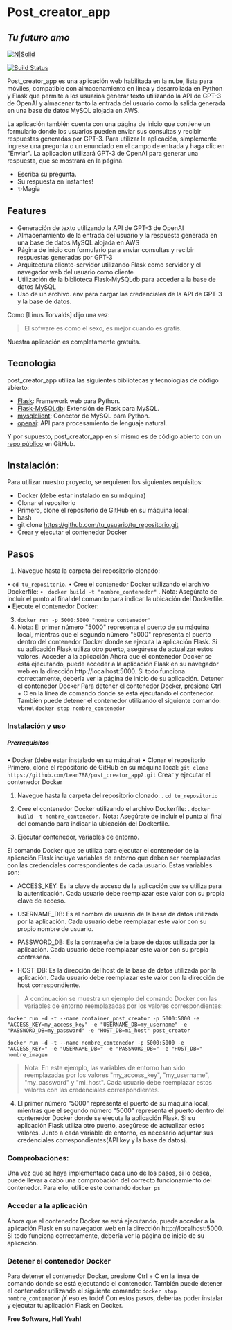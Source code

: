 # Post_creator_app
## _Tu futuro amo_

[![N|Solid](https://cldup.com/dTxpPi9lDf.thumb.png)](https://media.licdn.com/dms/image/C4E12AQEegVv69D2cOg/article-cover_image-shrink_600_2000/0/1520133367755?e=2147483647&v=beta&t=KdnuCmKpFPY5lkXwAbLbHXmWAU-gIvbTqyVT6Vvzq5o)

[![Build Status](https://travis-ci.org/joemccann/dillinger.svg?branch=master)](https://github.com/Lean788/post_creator_app2)

Post_creator_app es una aplicación web habilitada en la nube, lista para móviles, compatible con almacenamiento en línea y desarrollada en Python y Flask que permite a los usuarios generar texto utilizando la API de GPT-3 de OpenAI y almacenar tanto la entrada del usuario como la salida generada en una base de datos MySQL alojada en AWS.

La aplicación también cuenta con una página de inicio que contiene un formulario donde los usuarios pueden enviar sus consultas y recibir respuestas generadas por GPT-3.
Para utilizar la aplicación, simplemente ingrese una pregunta o un enunciado en el campo de entrada y haga clic en "Enviar". La aplicación utilizará GPT-3 de OpenAI para generar una respuesta, que se mostrará en la página.

- Escriba su pregunta.
- Su respuesta en instantes!
- ✨Magia

## Features


- Generación de texto utilizando la API de GPT-3 de OpenAI
- Almacenamiento de la entrada del usuario y la respuesta generada en una base de datos MySQL alojada en AWS
- Página de inicio con formulario para enviar consultas y recibir respuestas generadas por GPT-3
- Arquitectura cliente-servidor utilizando Flask como servidor y el navegador web del usuario como cliente
- Utilización de la biblioteca Flask-MySQLdb para acceder a la base de datos MySQL
- Uso de un archivo. env para cargar las credenciales de la API de GPT-3 y la base de datos.



Como [Linus Torvalds] dijo una vez:

> El sofware es como el sexo, es mejor cuando es gratis.


Nuestra aplicación es completamente gratuita.

## Tecnologia

post_creator_app utiliza las siguientes bibliotecas y tecnologías de código abierto:






- [Flask]: Framework web para Python.
- [Flask-MySQLdb]: Extensión de Flask para MySQL.
- [mysqlclient]: Conector de MySQL para Python.
- [openai]: API para procesamiento de lenguaje natural.



Y por supuesto, post_creator_app en sí mismo es de código abierto con un [repo público] en GitHub.


## Instalación: 

Para utilizar nuestro proyecto, se requieren los siguientes requisitos:

- Docker (debe estar instalado en su máquina)
- Clonar el repositorio
- Primero, clone el repositorio de GitHub en su máquina local:
- bash
- git clone https://github.com/tu_usuario/tu_repositorio.git
- Crear y ejecutar el contenedor Docker



## Pasos
1.	Navegue hasta la carpeta del repositorio clonado:

•  ```cd tu_repositorio```.
•  Cree el contenedor Docker utilizando el archivo Dockerfile:
• ``` docker build -t "nombre_contenedor"``` .
Nota: Asegúrate de incluir el punto al final del comando para indicar la ubicación del Dockerfile.
•  Ejecute el contenedor Docker:

3.	```docker run -p 5000:5000 "nombre_contenedor"```
4.	Nota: El primer número "5000" representa el puerto de su máquina local, mientras que el segundo número "5000" representa el puerto dentro del contenedor Docker donde se ejecuta la aplicación Flask. Si su aplicación Flask utiliza otro puerto, asegúrese de actualizar estos valores.
Acceder a la aplicación
Ahora que el contenedor Docker se está ejecutando, puede acceder a la aplicación Flask en su navegador web en la dirección http://localhost:5000. Si todo funciona correctamente, debería ver la página de inicio de su aplicación.
Detener el contenedor Docker
Para detener el contenedor Docker, presione Ctrl + C en la línea de comando donde se está ejecutando el contenedor. También puede detener el contenedor utilizando el siguiente comando:
vbnet
```docker stop nombre_contenedor```



### Instalación y uso
##### Prerrequisitos
•	Docker (debe estar instalado en su máquina)
•   Clonar el repositorio
Primero, clone el repositorio de GitHub en su máquina local:
```git clone https://github.com/Lean788/post_creator_app2.git```
Crear y ejecutar el contenedor Docker
1.	Navegue hasta la carpeta del repositorio clonado:
.  ```cd tu_repositorio```
2.  Cree el contenedor Docker utilizando el archivo Dockerfile:
. ```docker build -t nombre_contenedor.```
Nota: Asegúrate de incluir el punto al final del comando para indicar la ubicación del Dockerfile.

3. Ejecutar contenedor, variables de entorno.

El comando Docker que se utiliza para ejecutar el contenedor de la aplicación Flask incluye variables de entorno que deben ser reemplazadas con las credenciales correspondientes de cada usuario. Estas variables son:

- ACCESS_KEY: Es la clave de acceso de la aplicación que se utiliza para la autenticación. Cada usuario debe reemplazar este valor con su propia clave de acceso.

- USERNAME_DB: Es el nombre de usuario de la base de datos utilizada por la aplicación. Cada usuario debe reemplazar este valor con su propio nombre de usuario.

- PASSWORD_DB: Es la contraseña de la base de datos utilizada por la aplicación. Cada usuario debe reemplazar este valor con su propia contraseña.

 - HOST_DB: Es la dirección del host de la base de datos utilizada por la aplicación. Cada usuario debe reemplazar este valor con la dirección de host correspondiente.



> A continuación se muestra un ejemplo del comando Docker con las variables de entorno reemplazadas por los valores correspondientes:

```docker run -d -t --name container_post_creator -p 5000:5000 -e "ACCESS_KEY=my_access_key" -e "USERNAME_DB=my_username" -e "PASSWORD_DB=my_password" -e "HOST_DB=mi_host" post_creator```

	docker run -d -t --name nombre_contenedor -p 5000:5000 -e "ACCESS_KEY=" -e "USERNAME_DB=" -e "PASSWORD_DB=" -e "HOST_DB=" nombre_imagen


> Nota: En este ejemplo, las variables de entorno han sido reemplazadas por los valores "my_access_key", "my_username", "my_password" y "mi_host". Cada usuario debe reemplazar estos valores con las credenciales correspondientes.

4. El primer número "5000" representa el puerto de su máquina local, mientras que el segundo número "5000" representa el puerto dentro del contenedor Docker donde se ejecuta la aplicación Flask. Si su aplicación Flask utiliza otro puerto, asegúrese de actualizar estos valores.
Junto a cada variable de entorno, es necesario adjuntar sus credenciales correspondientes(API key y la base de datos).



### Comprobaciones:
Una vez que se haya implementado cada uno de los pasos, si lo desea, puede llevar a cabo una comprobación del correcto funcionamiento del contenedor. Para ello, utilice este comando 
```docker ps```


### Acceder a la aplicación
Ahora que el contenedor Docker se está ejecutando, puede acceder a la aplicación Flask en su navegador web en la dirección http://localhost:5000. Si todo funciona correctamente, debería ver la página de inicio de su aplicación.


### Detener el contenedor Docker
Para detener el contenedor Docker, presione Ctrl + C en la línea de comando donde se está ejecutando el contenedor. También puede detener el contenedor utilizando el siguiente comando:
```docker stop nombre_contenedor```
¡Y eso es todo! Con estos pasos, deberías poder instalar y ejecutar tu aplicación Flask en Docker.


**Free Software, Hell Yeah!**

[//]: # (These are reference links used in the body of this note and get stripped out when the markdown processor does its job. There is no need to format nicely because it shouldn't be seen. Thanks SO - http://stackoverflow.com/questions/4823468/store-comments-in-markdown-syntax)

[aiohttp]: https://docs.aiohttp.org/en/stable/
[aiosignal]:https://pypi.org/project/aiosignal/
[async-timeout]:https://pypi.org/project/async-timeout/
[attrs]:https://www.attrs.org/en/stable/
[certifi]:https://pypi.org/project/certifi/
[charset-normalizer]:https://pypi.org/project/charset-normalizer/
[click]:https://click.palletsprojects.com/en/8.1.x/
[colorama]:https://recursospython.com/guias-y-manuales/colorama-texto-fondo-coloreados-la-consola/
[Flask]:https://flask.palletsprojects.com/en/2.2.x/
[Flask-MySQLdb]:https://flask-mysqldb.readthedocs.io/en/latest/
[frozenlist]:https://pypi.org/project/frozenlist/
[idna]:https://pypi.org/project/idna/
[importlib-metadata]:https://pypi.org/project/importlib-metadata/
[itsdangerous]:https://itsdangerous.palletsprojects.com/en/2.1.x/
[Jinja2]:https://jinja.palletsprojects.com/en/3.1.x/
[MarkupSafe]:https://pypi.org/project/MarkupSafe/
[multidict]:https://pypi.org/project/multidict/
[mysqlclient]:https://pypi.org/project/mysqlclient/
[openai]:https://openai.com/
[PyMySQL]:https://pypi.org/project/PyMySQL/
[python-dotenv]:https://pypi.org/project/python-dotenv/
[requests]:https://pypi.org/project/requests/
[tqdm]:https://github.com/tqdm/tqdm
[urllib3]:https://pypi.org/project/urllib3/
[Werkzeug]:https://werkzeug.palletsprojects.com/en/2.2.x/
[repo público]: https://github.com/Lean788/post_creator_app2
[Python 3]: https://www.python.org/downloads/release/python-3112/

   
   

   [PlDb]: <https://github.com/Lean788/post_creator_app2>
   [PlGh]: <https://github.com/Lean788/post_creator_app2>
   [PlGd]: <https://github.com/Lean788/post_creator_app2>
   [PlOd]: <https://github.com/Lean788/post_creator_app2>
   [PlMe]: <https://github.com/Lean788/post_creator_app2>
   [PlGa]: <https://github.com/Lean788/post_creator_app2>
